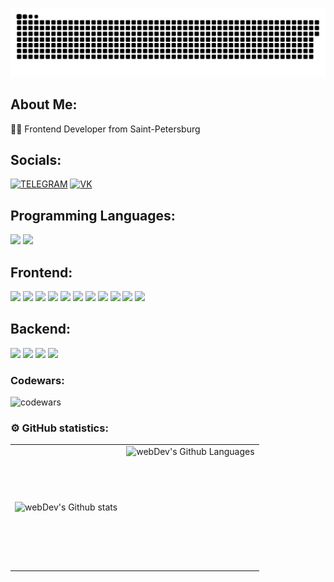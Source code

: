 <div align="center">
    <p align="center">
      <img width="600" src="github-snake.svg" alt="snake"/>
   </p>
</div>

## About Me:
👨‍💻 Frontend Developer from Saint-Petersburg<br/>

## Socials: 
[![TELEGRAM](https://img.shields.io/badge/TELEGRAM-29293e?style=for-the-badge&logo=telegram)](https://t.me/MosenkovKonstantin)
[![VK](https://img.shields.io/badge/vkontakte-29293e?style=for-the-badge&logo=vk&logoColor=0077FF)](https://vk.com/id344077639)

## Programming Languages:
<p dir="auto">
  <img src="https://camo.githubusercontent.com/70c409576d0022c18a69a7016b03b6148bf40a4fae10bc055cef500efb3d83bd/68747470733a2f2f696d672e736869656c64732e696f2f62616467652f4a6176615363726970742d3238326333343f6c6f676f3d6a617661736372697074" height="25" data-canonical-src="https://img.shields.io/badge/JavaScript-282c34?logo=javascript" style="max-width: 100%;">
  <img src="https://camo.githubusercontent.com/345fe0d87e3fdccd7ada286d9fc424456679248e365a07035df0e1a3b37da1cf/68747470733a2f2f696d672e736869656c64732e696f2f62616467652f547970655363726970742d3238326333343f6c6f676f3d74797065736372697074266c6f676f436f6c6f723d333637666366" height="25" data-canonical-src="https://img.shields.io/badge/TypeScript-282c34?logo=typescript&amp;logoColor=367fcf" style="max-width: 100%;">
</p>

## Frontend:
<p dir="auto">
  <img src="https://img.shields.io/badge/Svelte-FF3E00?logo=svelte&logoColor=white" height="25" style="max-width: 100%;">
  <img src="https://camo.githubusercontent.com/411b2306624e76f2f83580d9c5d3bc5560af2617d29a94546bacbf50c1fee2b1/68747470733a2f2f696d672e736869656c64732e696f2f62616467652f52656163742d3238326333343f6c6f676f3d7265616374" height="25" data-canonical-src="https://img.shields.io/badge/React-282c34?logo=react" style="max-width: 100%;"> 
<img src="https://camo.githubusercontent.com/b8d449831d189fdf6c1d720d00778d5ffdd1589cad8cc8a2cacdef966c0a6b04/68747470733a2f2f696d672e736869656c64732e696f2f62616467652f5265647578253230546f6f6c6b69742d3238326333343f6c6f676f3d7265647578266c6f676f436f6c6f723d373634616263" height="25" data-canonical-src="https://img.shields.io/badge/Redux%20Toolkit-282c34?logo=redux&amp;logoColor=764abc" style="max-width: 100%;">
    <img src="https://camo.githubusercontent.com/27726e21564f4d17cf9ef176c6c7dc3f254d6f117acd9f589a8fcfec2d0d419e/68747470733a2f2f696d672e736869656c64732e696f2f62616467652f5265616374253230486f6f6b253230466f726d2d3238326333343f6c6f676f3d7265616374266c6f676f436f6c6f723d656335393930" height="25" data-canonical-src="https://img.shields.io/badge/React%20Hook%20Form-282c34?logo=react&amp;logoColor=ec5990" style="max-width: 100%;">
    <img src="https://camo.githubusercontent.com/433908165f56f13fc456f53f66db580e6b735718ac1957d917267e565d8a1f42/68747470733a2f2f696d672e736869656c64732e696f2f62616467652f5265616374253230526f757465722d3238326333343f6c6f676f3d72656163742d726f75746572266c6f676f436f6c6f723d636134323435" height="25" data-canonical-src="https://img.shields.io/badge/React%20Router-282c34?logo=react-router&amp;logoColor=ca4245" style="max-width: 100%;">
    <img src="https://camo.githubusercontent.com/e1b545f72f9474bd10758ce31c8d17c0ed807427daed5fd7716c00ac07aeaf66/68747470733a2f2f696d672e736869656c64732e696f2f62616467652f4178696f732d3238326333343f6c6f676f3d6178696f73266c6f676f436f6c6f723d356132396534" height="25" data-canonical-src="https://img.shields.io/badge/Axios-282c34?logo=axios&amp;logoColor=5a29e4" style="max-width: 100%;">
    <img src="https://camo.githubusercontent.com/19ba3b2f025f143294acd625830a260681df433f236ac4dfee9f6e2cecdfd441/68747470733a2f2f696d672e736869656c64732e696f2f62616467652f5765627061636b2d3238326333343f6c6f676f3d7765627061636b" height="25" data-canonical-src="https://img.shields.io/badge/Webpack-282c34?logo=webpack" style="max-width: 100%;">
    <img src="https://camo.githubusercontent.com/a733a304f3bd3d7ff076e5d4bb08b443558b7a7d87aa67604efef2a33bbf2933/68747470733a2f2f696d672e736869656c64732e696f2f62616467652f4a6573742d3238326333343f6c6f676f3d6a657374266c6f676f436f6c6f723d633231333235" height="25" data-canonical-src="https://img.shields.io/badge/Jest-282c34?logo=jest&amp;logoColor=c21325" style="max-width: 100%;">
    <img src="https://camo.githubusercontent.com/d6871fc1a601a1e0392bbe8d1aa17b390cf13a4ba29245fb54e7ddc291be3031/68747470733a2f2f696d672e736869656c64732e696f2f62616467652f5461696c77696e644353532d3238326333343f6c6f676f3d7461696c77696e64637373" height="25" data-canonical-src="https://img.shields.io/badge/TailwindCSS-282c34?logo=tailwindcss" style="max-width: 100%;">
    <img src="https://camo.githubusercontent.com/4d43d66cfdce9d8c1f85dbf4a8b3c2de8da676e43271cac018d56e77ca92a4b1/68747470733a2f2f696d672e736869656c64732e696f2f62616467652f416e7444657369676e2d3238326333343f6c6f676f3d616e7464657369676e266c6f676f436f6c6f723d303137306665" height="25" data-canonical-src="https://img.shields.io/badge/AntDesign-282c34?logo=antdesign&amp;logoColor=0170fe" style="max-width: 100%;">
    <img src="https://camo.githubusercontent.com/72f483c313e08e1c9e387871a82a73d5b3a951da9f6686a1306e510c2375ecb8/68747470733a2f2f696d672e736869656c64732e696f2f62616467652f4d6174657269616c25323055492d3238326333343f6c6f676f3d6d7569266c6f676f436f6c6f723d303037666666" height="25" data-canonical-src="https://img.shields.io/badge/Material%20UI-282c34?logo=mui&amp;logoColor=007fff" style="max-width: 100%;">
</p>

## Backend:
<p dir="auto">
    <img src="https://camo.githubusercontent.com/fb7517ec8f1eca4a0c06bb7b3e5b3438fc49bf68ed1606e08c7931320c872dd9/68747470733a2f2f696d672e736869656c64732e696f2f62616467652f4e6f64654a532d3238326333343f6c6f676f3d6e6f64652e6a73" height="25" data-canonical-src="https://img.shields.io/badge/NodeJS-282c34?logo=node.js" style="max-width: 100%;">
    <img src="https://camo.githubusercontent.com/e0ff3b354c83751485bf1938b02537e37a04bd5388e7d9718186aac9c4921e60/68747470733a2f2f696d672e736869656c64732e696f2f62616467652f457870726573732d3238326333343f6c6f676f3d65787072657373" height="25" data-canonical-src="https://img.shields.io/badge/Express-282c34?logo=express" style="max-width: 100%;">
    <img src="https://camo.githubusercontent.com/3f8e7175a220bca7e47653603567b179cf1a521777e3d6e1172a137e6f1e2359/68747470733a2f2f696d672e736869656c64732e696f2f62616467652f506f737467726553514c2d3238326333343f6c6f676f3d706f737467726573716c" height="25" data-canonical-src="https://img.shields.io/badge/PostgreSQL-282c34?logo=postgresql" style="max-width: 100%;">
    <img src="https://camo.githubusercontent.com/88b1013c45e69fef91db8090cf90aa27dbe28bd2f85f695c1b55b26785ff85cc/68747470733a2f2f696d672e736869656c64732e696f2f62616467652f53657175656c697a652d3238326333343f6c6f676f3d73657175656c697a65" height="25" data-canonical-src="https://img.shields.io/badge/Sequelize-282c34?logo=sequelize" style="max-width: 100%;">
</p>

### Codewars:

![codewars](https://www.codewars.com/users/Konstantin%20Mosenkov/badges/large)

### ⚙️ GitHub statistics:

<table>
  <tr>
    <td>
      <img align="left" src="http://github-readme-streak-stats.herokuapp.com?user=Konstantin-Mosenkov&theme=dark&background=000000" alt="webDev's Github stats" /> 
    </td>
    <td>
      <img height="195px" align="right" alt="webDev's Github Languages" src="https://github-readme-stats-sigma-five.vercel.app/api/top-langs/?username=Konstantin-Mosenkov&layout=compact&theme=vision-friendly-dark" /> 
    </td>
  </tr>
</table>
